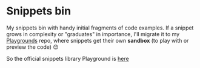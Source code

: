 # Snippets bin

My snippets bin with  handy initial fragments of code examples. If a snippet grows in complexity or "graduates" in importance, I'll migrate it to my [Playgrounds](https://davidvandenbor.github.io/playgrounds/) repo, where snippets get their own **sandbox** (to play with or preview the code) 😊

So the official snippets library Playground is [here](https://davidvandenbor.github.io/playgrounds/)

